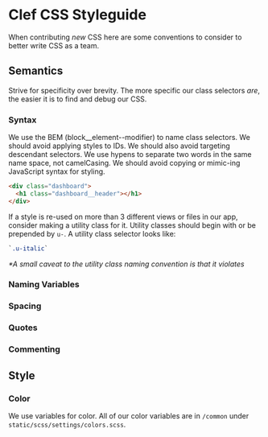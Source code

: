 # Clef CSS Styleguide

When contributing _new_ CSS here are some conventions to consider to better write CSS as a team.

## Semantics

Strive for specificity over brevity. The more specific our class selectors _are_, the easier it is to find and debug our CSS.

### Syntax

We use the BEM (block__element--modifier) to name class selectors. We should avoid applying styles to IDs. We should also avoid targeting descendant selectors. We use hypens to separate two words in the same name space, not camelCasing. We should avoid copying or mimic-ing JavaScript syntax for styling.

```html
<div class="dashboard">
  <h1 class="dashboard__header"></h1>
</div>
```

If a style is re-used on more than 3 different views or files in our app, consider making a utility class for it. Utility classes should begin with or be prepended by `u-`. A utility class selector looks like:

```css
`.u-italic`
```

_*A small caveat to the utility class naming convention is that it violates_

### Naming Variables

### Spacing

### Quotes

### Commenting

## Style

### Color

We use variables for color. All of our color variables are in `/common` under `static/scss/settings/colors.scss`. 
